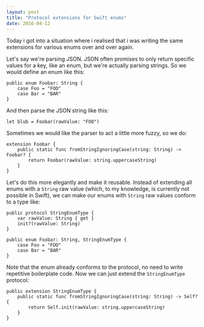 ```yaml
---
layout: post
title: "Protocol extensions for Swift enums"
date: 2016-04-12
---
```


Today i got into a situation where i realised that i was writing the same extensions for various enums over and over again.

Let's say we're parsing JSON. JSON often promises to only return specific values for a key, like an enum, but we're actually parsing strings. So we would define an enum like this:

    public enum Foobar: String {
        case Foo = "FOO"
        case Bar = "BAR"
    }

And then parse the JSON string like this:

    let blub = Foobar(rawValue: "FOO")

Sometimes we would like the parser to act a little more fuzzy, so we do:

    extension Foobar {
        public static func fromStringIgnoringCase(string: String) -> Foobar? {
            return Foobar(rawValue: string.uppercaseString)
        }
    }

Let's do this more elegantly and make it reusable. Instead of extending all enums with a `String` raw value (which, to my knowledge, is currently not possible in Swift), we can make our enums with `String` raw values conform to a type like:

    public protocol StringEnumType {
        var rawValue: String { get }
        init?(rawValue: String)
    }

    public enum Foobar: String, StringEnumType {
        case Foo = "FOO"
        case Bar = "BAR"
    }

Note that the enum already conforms to the protocol, no need to write repetitive boilerplate code. Now we can just extend the `StringEnumType` protocol:

    public extension StringEnumType {
        public static func fromStringIgnoringCase(string: String) -> Self? {
            return Self.init(rawValue: string.uppercaseString)
        }
    }
